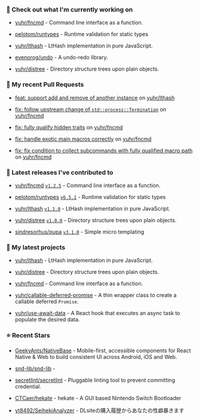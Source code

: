 ### 👷 Check out what I'm currently working on



- [yuhr/fncmd](https://github.com/yuhr/fncmd) - Command line interface as a function.

- [pelotom/runtypes](https://github.com/pelotom/runtypes) - Runtime validation for static types

- [yuhr/lthash](https://github.com/yuhr/lthash) - LtHash implementation in pure JavaScript.

- [evenorog/undo](https://github.com/evenorog/undo) - A undo-redo library.

- [yuhr/distree](https://github.com/yuhr/distree) - Directory structure trees upon plain objects.

### 🔨 My recent Pull Requests



- [feat: support add and remove of another instance](https://github.com/yuhr/lthash/pull/1) on [yuhr/lthash](https://github.com/yuhr/lthash)

- [fix: follow upstream change of `std::process::Termination`](https://github.com/yuhr/fncmd/pull/26) on [yuhr/fncmd](https://github.com/yuhr/fncmd)

- [fix: fully qualify hidden traits](https://github.com/yuhr/fncmd/pull/25) on [yuhr/fncmd](https://github.com/yuhr/fncmd)

- [fix: handle exotic main macros correctly](https://github.com/yuhr/fncmd/pull/24) on [yuhr/fncmd](https://github.com/yuhr/fncmd)

- [fix: fix condition to collect subcommands with fully qualified macro path](https://github.com/yuhr/fncmd/pull/23) on [yuhr/fncmd](https://github.com/yuhr/fncmd)

### 🔭 Latest releases I've contributed to



- [yuhr/fncmd](https://github.com/yuhr/fncmd) [`v1.2.5`](https://github.com/yuhr/fncmd/releases/tag/v1.2.5) - Command line interface as a function.

- [pelotom/runtypes](https://github.com/pelotom/runtypes) [`v6.5.1`](https://github.com/pelotom/runtypes/releases/tag/v6.5.1) - Runtime validation for static types

- [yuhr/lthash](https://github.com/yuhr/lthash) [`v1.1.0`](https://github.com/yuhr/lthash/releases/tag/v1.1.0) - LtHash implementation in pure JavaScript.

- [yuhr/distree](https://github.com/yuhr/distree) [`v1.0.0`](https://github.com/yuhr/distree/releases/tag/v1.0.0) - Directory structure trees upon plain objects.

- [sindresorhus/pupa](https://github.com/sindresorhus/pupa) [`v3.1.0`](https://github.com/sindresorhus/pupa/releases/tag/v3.1.0) - Simple micro templating

### 🌱 My latest projects



- [yuhr/lthash](https://github.com/yuhr/lthash) - LtHash implementation in pure JavaScript.

- [yuhr/distree](https://github.com/yuhr/distree) - Directory structure trees upon plain objects.

- [yuhr/fncmd](https://github.com/yuhr/fncmd) - Command line interface as a function.

- [yuhr/callable-deferred-promise](https://github.com/yuhr/callable-deferred-promise) - A thin wrapper class to create a callable deferred `Promise`.

- [yuhr/use-await-data](https://github.com/yuhr/use-await-data) - A React hook that executes an async task to populate the desired data.

### ⭐ Recent Stars



- [GeekyAnts/NativeBase](https://github.com/GeekyAnts/NativeBase) - Mobile-first, accessible components for React Native &amp; Web to build consistent UI across Android, iOS and Web.

- [snd-lib/snd-lib](https://github.com/snd-lib/snd-lib) - 

- [secretlint/secretlint](https://github.com/secretlint/secretlint) - Pluggable linting tool to prevent committing credential.

- [CTCaer/hekate](https://github.com/CTCaer/hekate) - hekate - A GUI based Nintendo Switch Bootloader

- [yt8492/SeihekiAnalyzer](https://github.com/yt8492/SeihekiAnalyzer) - DLsiteの購入履歴からあなたの性癖暴きます